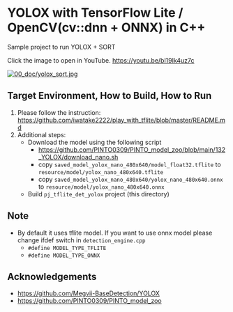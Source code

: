 # YOLOX with TensorFlow Lite / OpenCV(cv::dnn + ONNX) in C++
Sample project to run YOLOX + SORT

Click the image to open in YouTube. https://youtu.be/bl19Ik4uz7c

[![00_doc/yolox_sort.jpg](00_doc/yolox_sort.jpg)](https://youtu.be/bl19Ik4uz7c)


## Target Environment, How to Build, How to Run
1. Please follow the instruction: https://github.com/iwatake2222/play_with_tflite/blob/master/README.md
2. Additional steps:
    - Download the model using the following script
        - https://github.com/PINTO0309/PINTO_model_zoo/blob/main/132_YOLOX/download_nano.sh
        - copy `saved_model_yolox_nano_480x640/model_float32.tflite` to `resource/model/yolox_nano_480x640.tflite`
        - copy `saved_model_yolox_nano_480x640/yolox_nano_480x640.onnx` to `resource/model/yolox_nano_480x640.onnx`
    - Build  `pj_tflite_det_yolox` project (this directory)

## Note
- By default it uses tflite model. If you want to use onnx model please change ifdef switch in `detection_engine.cpp`
    - `#define MODEL_TYPE_TFLITE`
    - `#define MODEL_TYPE_ONNX`

## Acknowledgements
- https://github.com/Megvii-BaseDetection/YOLOX
- https://github.com/PINTO0309/PINTO_model_zoo
